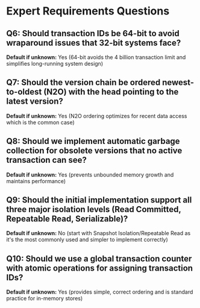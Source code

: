 # Expert Requirements Questions

## Q6: Should transaction IDs be 64-bit to avoid wraparound issues that 32-bit systems face?
**Default if unknown:** Yes (64-bit avoids the 4 billion transaction limit and simplifies long-running system design)

## Q7: Should the version chain be ordered newest-to-oldest (N2O) with the head pointing to the latest version?
**Default if unknown:** Yes (N2O ordering optimizes for recent data access which is the common case)

## Q8: Should we implement automatic garbage collection for obsolete versions that no active transaction can see?
**Default if unknown:** Yes (prevents unbounded memory growth and maintains performance)

## Q9: Should the initial implementation support all three major isolation levels (Read Committed, Repeatable Read, Serializable)?
**Default if unknown:** No (start with Snapshot Isolation/Repeatable Read as it's the most commonly used and simpler to implement correctly)

## Q10: Should we use a global transaction counter with atomic operations for assigning transaction IDs?
**Default if unknown:** Yes (provides simple, correct ordering and is standard practice for in-memory stores)
